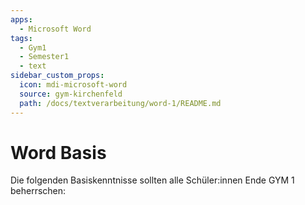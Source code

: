 ```yaml
---
apps:
  - Microsoft Word
tags:
  - Gym1
  - Semester1
  - text
sidebar_custom_props:
  icon: mdi-microsoft-word
  source: gym-kirchenfeld
  path: /docs/textverarbeitung/word-1/README.md
---
```


# Word Basis



Die folgenden Basiskenntnisse sollten alle Schüler:innen Ende GYM 1 beherrschen:

<Features/>
